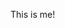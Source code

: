This is me!

<!---
ihurst/ihurst is a ✨ special ✨ repository because its `README.md` (this file) appears on your GitHub profile.
You can click the Preview link to take a look at your changes.
--->
